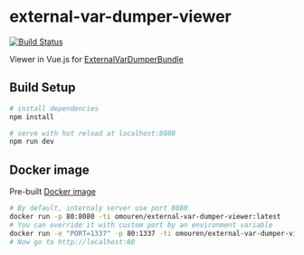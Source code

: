 # external-var-dumper-viewer

[![Build Status](https://travis-ci.org/omouren/external-var-dumper-viewer.svg?branch=master)](https://travis-ci.org/omouren/external-var-dumper-viewer)

Viewer in Vue.js for [ExternalVarDumperBundle](https://github.com/omouren/external-var-dumper-bundle)

## Build Setup

``` bash
# install dependencies
npm install

# serve with hot reload at localhost:8080
npm run dev
```

## Docker image
Pre-built [Docker image](https://hub.docker.com/r/omouren/external-var-dumper-viewer/)
``` bash
# By default, internaly server use port 8080
docker run -p 80:8080 -ti omouren/external-var-dumper-viewer:latest
# You can override it with custom port by an environment variable
docker run -e "PORT=1337" -p 80:1337 -ti omouren/external-var-dumper-viewer:latest
# Now go to http://localhost:80
```
